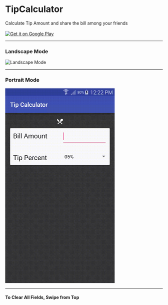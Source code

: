 # TipCalculator

Calculate Tip Amount and share the bill among your friends
<br/><br/>
<a href="https://play.google.com/store/apps/details?id=com.prabhsingh.tipcalculator&utm_source=global_co&utm_medium=prtnr&utm_content=Mar2515&utm_campaign=PartBadge&pcampaignid=MKT-AC-global-none-all-co-pr-py-PartBadges-Oct1515-1" target="_blank"><img alt="Get it on Google Play" src="https://play.google.com/intl/en_us/badges/images/apps/en-play-badge.png" width="150px"/></a>
<br/><hr/>
<h3>Landscape Mode</h3>
<img src="ReadMe/landscape.gif" alt="Landscape Mode" width="600px">
<br/><hr/>
<h3>Portrait Mode</h3>
<img src="ReadMe/portrait.gif" alt=Portrait Mode" width="350px">

<hr/>
<h4>To Clear All Fields, Swipe from Top</h4>
